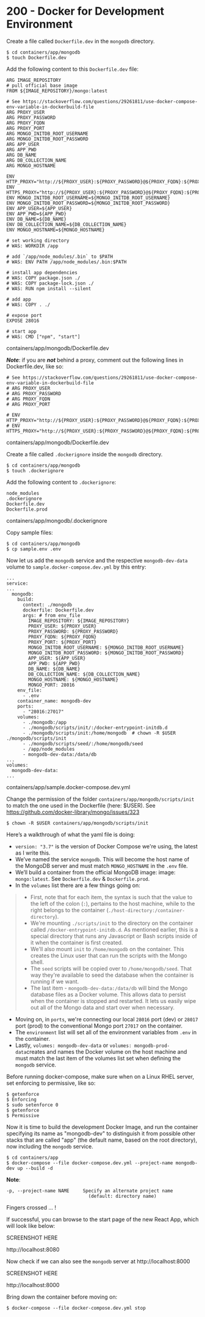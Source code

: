 # 200 - Docker for Development Environment

Create a file called ```Dockerfile.dev``` in the ```mongodb``` directory.

```
$ cd containers/app/mongodb
$ touch Dockerfile.dev
```

Add the following content to this ```Dockerfile.dev``` file:

```
ARG IMAGE_REPOSITORY
# pull official base image
FROM ${IMAGE_REPOSITORY}/mongo:latest

# See https://stackoverflow.com/questions/29261811/use-docker-compose-env-variable-in-dockerbuild-file
ARG PROXY_USER
ARG PROXY_PASSWORD
ARG PROXY_FQDN
ARG PROXY_PORT
ARG MONGO_INITDB_ROOT_USERNAME
ARG MONGO_INITDB_ROOT_PASSWORD
ARG APP_USER
ARG APP_PWD
ARG DB_NAME
ARG DB_COLLECTION_NAME
ARG MONGO_HOSTNAME

ENV HTTP_PROXY="http://${PROXY_USER}:${PROXY_PASSWORD}@${PROXY_FQDN}:${PROXY_PORT}"
ENV HTTPS_PROXY="http://${PROXY_USER}:${PROXY_PASSWORD}@${PROXY_FQDN}:${PROXY_PORT}"
ENV MONGO_INITDB_ROOT_USERNAME=${MONGO_INITDB_ROOT_USERNAME}
ENV MONGO_INITDB_ROOT_PASSWORD=${MONGO_INITDB_ROOT_PASSWORD}
ENV APP_USER=${APP_USER}
ENV APP_PWD=${APP_PWD}
ENV DB_NAME=${DB_NAME}
ENV DB_COLLECTION_NAME=${DB_COLLECTION_NAME}
ENV MONGO_HOSTNAME=${MONGO_HOSTNAME}

# set working directory
# WAS: WORKDIR /app

# add `/app/node_modules/.bin` to $PATH
# WAS: ENV PATH /app/node_modules/.bin:$PATH

# install app dependencies
# WAS: COPY package.json ./
# WAS: COPY package-lock.json ./
# WAS: RUN npm install --silent

# add app
# WAS: COPY . ./

# expose port
EXPOSE 28016

# start app
# WAS: CMD ["npm", "start"]
```
containers/app/mongodb/Dockerfile.dev

***Note***: if you are ***not*** behind a proxy, comment out the following lines in Dockerfile.dev, like so:

```
# See https://stackoverflow.com/questions/29261811/use-docker-compose-env-variable-in-dockerbuild-file
# ARG PROXY_USER
# ARG PROXY_PASSWORD
# ARG PROXY_FQDN
# ARG PROXY_PORT

# ENV HTTP_PROXY="http://${PROXY_USER}:${PROXY_PASSWORD}@${PROXY_FQDN}:${PROXY_PORT}"
# ENV HTTPS_PROXY="http://${PROXY_USER}:${PROXY_PASSWORD}@${PROXY_FQDN}:${PROXY_PORT}"
```
containers/app/mongodb/Dockerfile.dev

Create a file called ```.dockerignore``` inside the ```mongodb``` directory.

```
$ cd containers/app/mongodb
$ touch .dockerignore 
```

Add the following content to ```.dockerignore```:

```
node_modules
.dockerignore
Dockerfile.dev
Dockerfile.prod
```
containers/app/mongodb/.dockerignore

Copy sample files:

```
$ cd containers/app/mongodb
$ cp sample.env .env
```

Now let us add the ```mongodb``` service and the respective ```mongodb-dev-data``` volume to ```sample.docker-compose.dev.yml``` by this entry:

```
...
service:
...
  mongodb:
    build:
      context: ./mongodb
      dockerfile: Dockerfile.dev
      args: # from env_file
        IMAGE_REPOSITORY: ${IMAGE_REPOSITORY}
        PROXY_USER: ${PROXY_USER}
        PROXY_PASSWORD: ${PROXY_PASSWORD}
        PROXY_FQDN: ${PROXY_FQDN}
        PROXY_PORT: ${PROXY_PORT}
        MONGO_INITDB_ROOT_USERNAME: ${MONGO_INITDB_ROOT_USERNAME}
        MONGO_INITDB_ROOT_PASSWORD: ${MONGO_INITDB_ROOT_PASSWORD}
        APP_USER: ${APP_USER}
        APP_PWD: ${APP_PWD}
        DB_NAME: ${DB_NAME}
        DB_COLLECTION_NAME: ${DB_COLLECTION_NAME}
        MONGO_HOSTNAME: ${MONGO_HOSTNAME}
        MONGO_PORT: 28016        
    env_file:
      - .env
    container_name: mongodb-dev      
    ports:
      - "28016:27017"
    volumes:
      - ./mongodb:/app
      - ./mongodb/scripts/init/:/docker-entrypoint-initdb.d
      - ./mongodb/scripts/init:/home/mongodb  # chown -R $USER ./mongodb/scripts/init
      - ./mongodb/scripts/seed/:/home/mongodb/seed
      - /app/node_modules      
      - mongodb-dev-data:/data/db
...      
volumes:
  mongodb-dev-data:
...

```
containers/app/sample.docker-compose.dev.yml

Change the permission of the folder ```containers/app/mongodb/scripts/init``` to match the one used in the Dockerfile (here: $USER). See https://github.com/docker-library/mongo/issues/323

```
$ chown -R $USER containers/app/mongodb/scripts/init
```

Here’s a walkthrough of what the yaml file is doing:

- ```version: "3.7"``` is the version of Docker Compose we're using, the latest as I write this.
- We’ve named the service ```mongodb```. This will become the host name of the MongoDB server and must match ```MONGO_HOSTNAME``` in the ```.env``` file.
- We’ll build a container from the official MongoDB image: image: ```mongo:latest```. See ```Dockerfile.dev``` & ```Dockerfile.prod```.
- In the ```volumes``` list there are a few things going on: 
> - First, note that for each item, the syntax is such that the value to the left of the colon (```:```), pertains to the host machine, while to the right belongs to the container (```./host-directory:/container-directory```). 
> - We're mounting ```./scripts/init``` to the directory on the container called ```/docker-entrypoint-initdb.d```. As mentioned earlier, this is a special directory that runs any Javascript or Bash scripts inside of it when the container is first created. 
> - We'll also mount ```init``` to ```/home/mongodb``` on the container. This creates the Linux user that can run the scripts with the Mongo shell. 
> - The ```seed``` scripts will be copied over to ```/home/mongodb/seed```. That way they're available to seed the database when the container is running if we want. 
> - The last item - ```mongodb-dev-data:/data/db``` will bind the Mongo database files as a Docker volume. This allows data to persist when the container is stopped and restarted. It lets us easily wipe out all of the Mongo data and start over when necessary.
- Moving on, in ```ports```, we're connecting our local ```28016``` port (dev) or ```28017``` port (prod) to the conventional Mongo port ```27017``` on the container.
- The ```environment``` list will set all of the environment variables from ```.env``` in the container.
- Lastly, ```volumes: mongodb-dev-data``` or ```volumes: mongodb-prod-data```creates and names the Docker volume on the host machine and must match the last item of the volumes list set when defining the ```mongodb``` service.

Before running docker-compose, make sure when on a Linux RHEL server, set enforcing to permissive, like so:

```
$ getenforce
$ Enforcing
$ sudo setenforce 0
$ getenforce
$ Permissive
```

Now it is time to build the development Docker Image, and run the container specifying its name as "mongodb-dev" to distinguish it from possible other stacks that are called "app" (the default name, based on the root directory), now including the ```mongodb``` service.

```
$ cd containers/app
$ docker-compose --file docker-compose.dev.yml --project-name mongodb-dev up --build -d
```

**Note**:   
```
-p, --project-name NAME     Specify an alternate project name
                              (default: directory name)
```

Fingers crossed ... !

If successful, you can browse to the start page of the new React App, which will look like below:

SCREENSHOT HERE

http://localhost:8080

Now check if we can also see the ```mongodb``` server at http://localhost:8000

SCREENSHOT HERE

http://localhost:8000

Bring down the container before moving on:

```
$ docker-compose --file docker-compose.dev.yml stop
```

